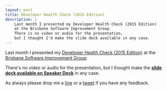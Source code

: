 ```yaml
---
layout: post
title: Developer Health Check (2015 Edition)
description: |
    Last month I presented my Developer Health Check (2015 Edition)
    at the Brisbane Software Improvement Group.
    There is no video or audio for the presentation,
    but I thought I'd make the slide deck available in any case.
---
```


Last month I presented my
[Developer Health Check (2015 Edition)](http://www.meetup.com/Brisbane-Software-Improvement-Group/events/220574022/)
at the
[Brisbane Software Improvement Group](http://www.meetup.com/Brisbane-Software-Improvement-Group/).

There's no video or audio for the presentation,
but I thought make the
[__slide deck available on Speaker Deck__](https://speakerdeck.com/todthomson/developer-health-check-2015-edition)
in any case.

As always please drop me a
[line](mailto:tod@todthomson.com)
or a
[tweet](https://twitter.com/todthomson)
if you have any feedback.
